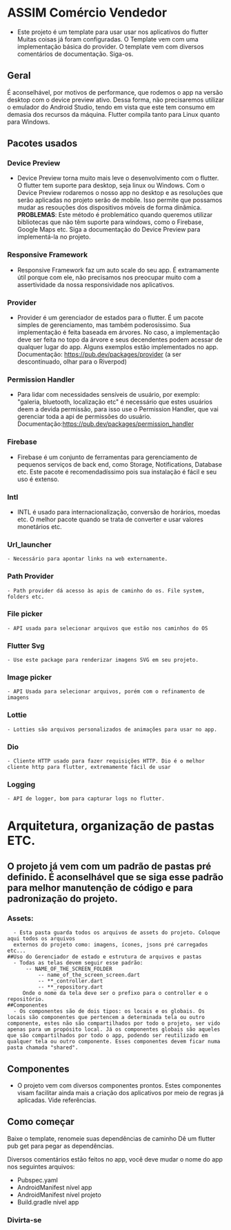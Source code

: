 # ASSIM Comércio Vendedor

* Este projeto é um template para usar usar nos aplicativos do flutter
Muitas coisas já foram configuradas. O Template vem com uma implementação básica do provider. 
O template vem com diversos comentários de documentação. Siga-os. 
## Geral
É aconselhável, por motivos de performance, que rodemos o app na versão desktop com o device preview ativo. Dessa forma, não precisaremos utilizar o emulador do Android Studio, tendo em vista que este tem consumo em demasia dos recursos da máquina. Flutter compila tanto para Linux quanto para Windows.
## Pacotes usados
   ### Device Preview
   -  Device Preview torna muito mais leve o desenvolvimento com o flutter. O flutter tem suporte para desktop, seja linux ou Windows. Com o Device Preview
    rodaremos o nosso app no desktop e as resoluções que serão aplicadas no projeto serão de mobile. Isso permite que possamos mudar as resouções dos
    dispositivos móveis de forma dinâmica. **PROBLEMAS**: Este método é problemático quando queremos utilizar bibliotecas que não têm suporte para windows,
    como o Firebase, Google Maps etc. Siga a documentação do Device Preview para implementá-la no projeto. 
   ### Responsive Framework
   -  Responsive Framework faz um auto scale do seu app. É extramamente útil porque com ele, não precisamos nos preocupar muito com a assertividade da nossa responsividade nos aplicativos. 
   ### Provider
   -  Provider é um gerenciador de estados para o flutter. É um pacote simples de gerenciamento, mas também poderosíssimo. Sua implementação é feita baseada em árvores. No caso, a implementação deve ser feita no topo da árvore e seus decendentes podem acessar de qualquer lugar do app. Alguns exemplos estão implementados no app. Documentação: https://pub.dev/packages/provider (a ser descontinuado, olhar para o Riverpod)
   ### Permission Handler
   -  Para lidar com necessidades sensíveis de usuário, por exemplo: "galeria, bluetooth, localização etc" é necessário que estes usuários deem a devida permissão, para isso use o Permission Handler, que vai gerenciar toda a api de permissões do usuário. 
    Documentação:https://pub.dev/packages/permission_handler
   ### Firebase
   -  Firebase é um conjunto de ferramentas para gerenciamento de pequenos serviços de back end, como Storage, Notifications, Database etc. Este pacote é recomendadíssimo pois sua instalação é fácil e seu uso é extenso.
   ### Intl
   - INTL é usado para internacionalização, conversão de horários, moedas etc. O melhor pacote quando se trata de converter e usar valores monetários etc.
   ### Url_launcher
    - Necessário para apontar links na web externamente.
   ### Path Provider
    - Path provider dá acesso às apis de caminho do os. File system, folders etc. 
   ### File picker
    - API usada para selecionar arquivos que estão nos caminhos do OS
   ### Flutter Svg
    - Use este package para renderizar imagens SVG em seu projeto.
   ### Image picker
    - API Usada para selecionar arquivos, porém com o refinamento de imagens
   ### Lottie
    - Lotties são arquivos personalizados de animações para usar no app.
   ### Dio
    - Cliente HTTP usado para fazer requisições HTTP. Dio é o melhor cliente http para flutter, extremamente fácil de usar
   ### Logging
    - API de logger, bom para capturar logs no flutter.
# Arquitetura, organização de pastas ETC.
  ## O projeto já vem com um padrão de pastas pré definido. É aconselhável que se siga esse padrão para melhor manutenção de código e para padronização do projeto.
   ### Assets:
      - Esta pasta guarda todos os arquivos de assets do projeto. Coloque aqui todos os arquivos 
      externos do projeto como: imagens, ícones, jsons pré carregados etc...
    ##Uso do Gerenciador de estado e estrutura de arquivos e pastas
      - Todas as telas devem seguir esse padrão: 
          -- NAME_OF_THE_SCREEN_FOLDER
              -- name_of_the_screen_screen.dart
              -- **_controller.dart
              -- **_repository.dart
         Onde o nome da tela deve ser o prefixo para o controller e o repositório.
    ##Componentes
      - Os componentes são de dois tipos: os locais e os globais. Os locais são componentes que pertencem a determinada tela ou outro componente, estes não são compartilhados por todo o projeto, ser vido apenas para um propósito local. Já os componentes globais são aqueles que são compartilhados por todo o app, podendo ser reutilizado em qualquer tela ou outro componente. Esses componentes devem ficar numa pasta chamada "shared". 
## Componentes
-  O projeto vem com diversos componentes prontos. Estes componentes visam facilitar ainda mais a criação dos aplicativos por meio de regras já aplicadas. Vide referências.
## Como começar
Baixe o template, renomeie suas dependências de caminho
Dê um flutter pub get para pegar as dependências.

Diversos comentários estão feitos no app, você deve mudar o nome do app nos seguintes arquivos:
- Pubspec.yaml
- AndroidManifest nível app
- AndroidManifest nível projeto
- Build.gradle nível app
### Divirta-se
